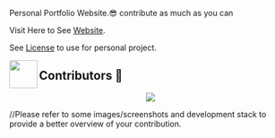 Personal Portfolio Website.😎
contribute as much as you can

Visit Here to See [Website](https://logan1x.github.io).

See <a href="https://github.com/Logan1x/Logan1x.github.io/blob/master/LICENSE">License</a> to use for personal project.

<img align="left" src="https://posthog-static-files.s3.us-east-2.amazonaws.com/Website-Assets/rebrand/icons/Untitled_Artwork+2+copy+15+1.jpg" width="50px" />

## Contributors 🦸

<p align="center">
        <a href="https://github.com/logan1x/logan1x.github.io/graphs/contributors">
                <img src="https://contributors-img.web.app/image?repo=logan1x/logan1x.github.io" />
        </a>
</p>

//Please refer to some images/screenshots and development stack to provide a better overview of your contribution.
